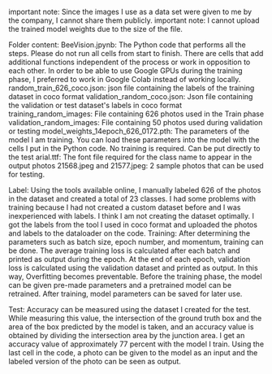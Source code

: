 important note: Since the images I use as a data set were given to me by the company, I cannot share them publicly.
important note: I cannot upload the trained model weights due to the size of the file. 

Folder content:
BeeVision.jpynb: The Python code that performs all the steps. Please do not run all cells from start to finish. There are cells that add additional functions independent of the process or work in opposition to each other. In order to be able to use Google GPUs during the training phase, I preferred to work in Google Colab instead of working locally.
random_train_626_coco.json: json file containing the labels of the training dataset in coco format
validation_random_coco.json: Json file containing the validation or test dataset's labels in coco format
training_random_images: File containing 626 photos used in the Train phase
validation_random_images: File containing 50 photos used during validation or testing
model_weights_14epoch_626_0172.pth: The parameters of the model I am training. You can load these parameters into the model with the cells I put in the Python code. No training is required. Can be put directly to the test
arial.ttf: The font file required for the class name to appear in the output photos
21568.jpeg and 21577.jpeg: 2 sample photos that can be used for testing.

Label:
Using the tools available online, I manually labeled 626 of the photos in the dataset and created a total of 23 classes. I had some problems with training because I had not created a custom dataset before and I was inexperienced with labels. I think I am not creating the dataset optimally. I got the labels from the tool I used in coco format and uploaded the photos and labels to the dataloader on the code.
Training:
After determining the parameters such as batch size, epoch number, and momentum, training can be done. The average training loss is calculated after each batch and printed as output during the epoch. At the end of each epoch, validation loss is calculated using the validation dataset and printed as output. In this way, Overfitting becomes preventable.
Before the training phase, the model can be given pre-made parameters and a pretrained model can be retrained. After training, model parameters can be saved for later use.

Test:
Accuracy can be measured using the dataset I created for the test. While measuring this value, the intersection of the ground truth box and the area of the box predicted by the model is taken, and an accuracy value is obtained by dividing the intersection area by the junction area. I get an accuracy value of approximately 77 percent with the model I train. Using the last cell in the code, a photo can be given to the model as an input and the labeled version of the photo can be seen as output.
